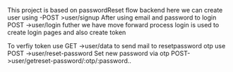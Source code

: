 This project is based on passwordReset flow backend
here we can create user using
-POST >user/signup
After using email and password to login 
POST ->user/login 
futher we have move forward process
login is used to create login pages and also create token

To verfiy token use
GET ->user/data
to send mail to resetpassword otp use
POST ->user/reset-password
Set new password via otp 
POST->user/getreset-password/:otp/:password..
